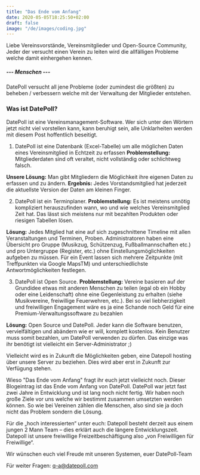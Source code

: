 ```yaml
---
title: "Das Ende vom Anfang"
date: 2020-05-05T18:25:50+02:00
draft: false
image: "/de/images/coding.jpg"
---
```


Liebe Vereinsvorstände, Vereinsmitglieder und Open-Source Community, Jeder der versucht einen Verein zu leiten wird die allfälligen Probleme welche damit einhergehen kennen.

##### --- Menschen ---

DatePoll versucht all jene Probleme (oder zumindest die größten) zu beheben / verbessern welche mit der Verwaltung der Mitglieder entstehen. 

### Was ist DatePoll?
DatePoll ist eine Vereinsmanagement-Software. Wer sich unter den Wörtern jetzt nicht viel vorstellen kann, kann beruhigt sein, alle Unklarheiten werden mit diesem Post hoffentlich beseitigt.

1) DatePoll ist eine Datenbank (Excel-Tabelle) um alle möglichen Daten eines Vereinsmitglied in Echtzeit zu erfassen
**Problemstellung:** Mitgliederdaten sind oft veraltet, nicht vollständig oder schlichtweg falsch.

**Unsere Lösung:** Man gibt Mitgliedern die Möglichkeit ihre eigenen Daten zu erfassen und zu ändern.
**Ergebnis:** Jedes Vorstandsmitglied hat jederzeit die aktuellste Version der Daten am kleinen Finger.

2) DatePoll ist ein Terminplaner.
**Problemstellung:** Es ist meistens unnötig kompliziert herauszufinden wann, wo und wie welches Vereinsmitglied Zeit hat. Das lässt sich meistens nur mit bezahlten Produkten oder riesigen Tabellen lösen.

**Lösung:** Jedes Mitglied hat eine auf sich zugeschnittene Timeline mit allen Veranstaltungen und Terminen, Proben. Administratoren haben eine Übersicht pro Gruppe (Musikzug, Schützenzug, Fußballmannschaften etc.) und pro Untergruppe (Register, etc.) ohne Einstellungsmöglichkeiten aufgeben zu müssen. Für ein Event lassen sich mehrere Zeitpunkte (mit Treffpunkten via Google MapsTM) und unterschiedlichste Antwortmöglichkeiten festlegen.

3) DatePoll ist Open Source.
**Problemstellung:** Vereine basieren auf der Grundidee etwas mit anderen Menschen zu teilen (egal ob ein Hobby oder eine Leidenschaft) ohne eine Gegenleistung zu erhalten (siehe Musikvereine, freiwillige Feuerwehren, etc.). Bei so viel liebherzigkeit und freiwilligen Engagement wäre es ja eine Schande noch Geld für eine Premium-Verwaltungssoftware zu bezahlen

**Lösung:** Open Source und DatePoll. Jeder kann die Software benutzen, vervielfältigen und abändern wie er will, komplett kostenlos. Kein Benutzer muss somit bezahlen, um DatePoll verwenden zu dürfen. Das einzige was ihr benötigt ist vielleicht ein Server-Administrator ;)

Vielleicht wird es in Zukunft die Möglichkeiten geben, eine Datepoll hosting über unsere Server zu beziehen. Dies wird aber erst in Zukunft zur Verfügung stehen.

Wieso "Das Ende vom Anfang" fragt ihr euch jetzt vielleicht noch. Dieser Blogeintrag ist das Ende vom Anfang von DatePoll. DatePoll war jetzt fast zwei Jahre in Entwicklung und ist lang noch nicht fertig. Wir haben noch große Ziele vor uns welche wir bestimmt zusammen umsetzten werden können. So wie bei Vereinen zählen die Menschen, also sind sie ja doch nicht das Problem sondern die Lösung.

Für die „hoch interessierten“ unter euch: Datepoll besteht derzeit aus einem jungen 2 Mann Team – dies erklärt auch die längere Entwicklungszeit. Datepoll ist unsere freiwillige Freizeitbeschäftigung also „von Freiwilligen für Freiwillige“. 

Wir wünschen euch viel Freude mit unseren Systemen,
euer DatePoll-Team

Für weiter Fragen:
q-a@datepoll.com